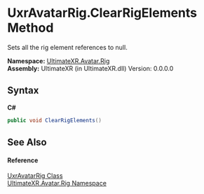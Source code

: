 # UxrAvatarRig.ClearRigElements Method 
 

Sets all the rig element references to null.

**Namespace:**&nbsp;<a href="N_UltimateXR_Avatar_Rig">UltimateXR.Avatar.Rig</a><br />**Assembly:**&nbsp;UltimateXR (in UltimateXR.dll) Version: 0.0.0.0

## Syntax

**C#**<br />
``` C#
public void ClearRigElements()
```


## See Also


#### Reference
<a href="T_UltimateXR_Avatar_Rig_UxrAvatarRig">UxrAvatarRig Class</a><br /><a href="N_UltimateXR_Avatar_Rig">UltimateXR.Avatar.Rig Namespace</a><br />